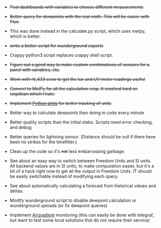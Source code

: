 * ~~Post dashboards with variables to choose different measurements~~
* ~~Better query for dewpoints with the real math.  This will be easier with Flux.~~
*   This was done instead in the calculate.py script, which uses metpy, which is better.
* ~~write a better script for wunderground exports~~
*   Crappy python3 script replaces crappy shell script.
* ~~Figure out a good way to make custom combinations of sensors for a panel with variables, etc.~~
* ~~Work with rtl_433 crew to get the lux and UV meter readings useful~~
* ~~Convert to MetPy for all the calculation crap.  It crashed hard on raspibian which I hate.~~
* ~~Implement [Python pints](https://pypi.org/project/Pint/) for better tracking of units~~

* Better way to calculate dewpoints than doing in code every minute
* Better quality scripts than the initial stabs.  Scripts need error checking, and debug
* Better queries for lightning sensor.  (Distance should be null if there
  have been no strikes for the timefilter.)
* Clean up the code so it's ~~not~~ less embarrassing garbage.
* See about an easy way to switch between Freedom Units and SI units.  All backend values are in SI units, to make computation easier, but it's a bit of a hack right now to get all the output in Freedom Units.  IT should be easily switchable instead of modifying each query.  
* See about automatically calculating a forecast from historical values and deltas.
* Modify wunderground script to disable dewpoint calculation or wunderground uploads (or fix dewpoint queries)
* Implement [Airgradient](https://www.airgradient.com) monitoring  (this can easily be done with telegraf, but want to test some local solutions that do not require their service)

